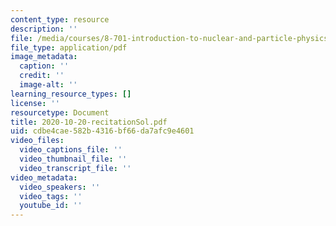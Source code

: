 ```yaml
---
content_type: resource
description: ''
file: /media/courses/8-701-introduction-to-nuclear-and-particle-physics-fall-2020/2020-10-20-recitationsol.pdf
file_type: application/pdf
image_metadata:
  caption: ''
  credit: ''
  image-alt: ''
learning_resource_types: []
license: ''
resourcetype: Document
title: 2020-10-20-recitationSol.pdf
uid: cdbe4cae-582b-4316-bf66-da7afc9e4601
video_files:
  video_captions_file: ''
  video_thumbnail_file: ''
  video_transcript_file: ''
video_metadata:
  video_speakers: ''
  video_tags: ''
  youtube_id: ''
---
```

